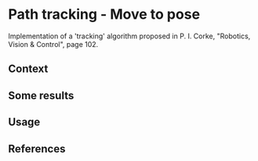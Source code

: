 
# Path tracking - Move to pose

Implementation of a 'tracking' algorithm proposed in P. I. Corke, "Robotics, Vision & Control", page 102. 


## Context



## Some results


## Usage





## References

